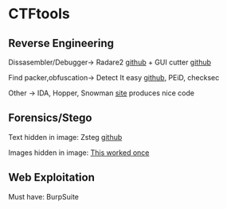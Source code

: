 # CTFtools

## Reverse Engineering
Dissasembler/Debugger-> Radare2 [github](https://github.com/radare/radare2) + GUI cutter [github](https://github.com/radareorg/cutter)

Find packer,obfuscation-> Detect It easy [github](https://github.com/horsicq/Detect-It-Easy), PEiD, checksec

Other -> IDA, Hopper, Snowman [site](https://derevenets.com/) produces nice code

## Forensics/Stego
Text hidden in image: Zsteg [github](https://github.com/zed-0xff/zsteg)

Images hidden in image: [This worked once](https://osric.com/chris/steganography/decode.html)

## Web Exploitation
Must have: BurpSuite
